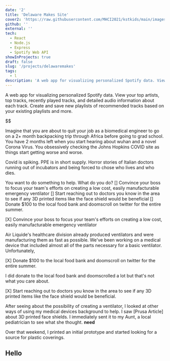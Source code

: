 ```yaml
---
date: '2'
title: 'Delaware Makes Site'
cover2: 'https://raw.githubusercontent.com/MHCI2021/kstkids/main/images/kst_final.png'
github: ''
external: ''
tech:
  - React
  - Node.js
  - Express
  - Spotify Web API
showInProjects: true
draft: false
slug: '/projects/delawaremakes'
tags:
  - l
description: 'A web app for visualizing personalized Spotify data. View your top artists, top tracks, recently played tracks, and detailed audio information about each track. Create and save new playlists of recommended tracks based on your existing playlists and more.'
---
```


A web app for visualizing personalized Spotify data. View your top artists, top tracks, recently played tracks, and detailed audio information about each track. Create and save new playlists of recommended tracks based on your existing playlists and more.

$$

Imagine that you are about to quit your job as a biomedical engineer to go on a 2+ month backpacking trip through Africa before going to grad school. You have 2 months left when you start hearing about wuhan and a novel Corona Virus. You obsessively checking the Johns Hopkins COVID site as things start getting worse and worse.

Covid is spiking. PPE is in short supply. Horror stories of Italian doctors running out of incubators and being forced to chose who lives and who dies.

You want to do something to help. What do you do?
[] Convince your boss to focus your team's efforts on creating a low cost, easily manufacturable emergency ventilator
[] Start reaching out to doctors you know in the area to see if any 3D printed items like the face shield would be beneficial
[] Donate $100 to the local food bank and doomscroll on twitter for the entire summer.


[X] Convince your boss to focus your team's efforts on creating a low cost, easily manufacturable emergency ventilator

Air Liquide's healthcare division already produced ventilators and were manufacturing them as fast as possible. We've been working on a medical device that included almost all of the parts necessary for a basic ventilator. Unfortunately, 

[X] Donate $100 to the local food bank and doomscroll on twitter for the entire summer.

I did donate to the local food bank and doomscrolled a lot but that's not what you care about. 

[X] Start reaching out to doctors you know in the area to see if any 3D printed items like the face shield would be beneficial.

After seeing about the possibility of creating a ventilator, I looked at other ways of using my medical devices background to help. I saw [Prusa Article] about 3D printed face shields. I immediately sent it to my Aunt, a local pediatrician to see what she thought. ____need____

Over that weekend, I printed an initial prototype and started looking for a source for plastic coverings. 




## Hello